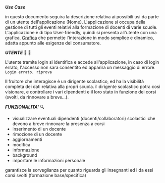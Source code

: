 
***Use Case***

in questo documento seguira la descrizione relativa ai possibili usi da parte di un utente dell'applicazione (Nome).
L'applicazione si occupa della gestione di tutti gli eventi relativi alla formazione di docenti di varie scuole.
L'applicazione è di tipo User-friendly, quindi si presenta all'utente con una grafica, [Grafica](Grafica.md) che permette l'interazione in modo semplice e dinamico, adatta appunto alle esigenze del consumatore.


***UTENTE***
:bust_in_silhouette: :closed_lock_with_key:

L'utente tramite login si identifica e accede all'applicazione, in caso di login errato, l'accesso non sara consentito ed apparira un messaggio di errore.
`Login errato, riprova`

Il fruitore che interagisce è un dirigente scolastico, ed ha la visibilità completa dei dati relativa alla propri scuola.
il dirigente scolastico potra cosi visionare, e controllare i vari dipendenti e il loro stato in funzione dei corsi (svolti, da rinnovare a breve...).

***FUNZIONALITA'*** 
:mag:

* visualizzare eventuali dipendenti (docenti/collaboratori) scolastici che devono a breve rinnovare la presenza a corsi
* inserimento di un docente
* rimozione di un docente
* aggiornamenti
* modifica
* informazione
* background
* importare le informazioni
personale

garantisce la sorveglianza per quanto riguarda gli insegnanti ed i da essi corsi svolti (formazione base/specifica)

